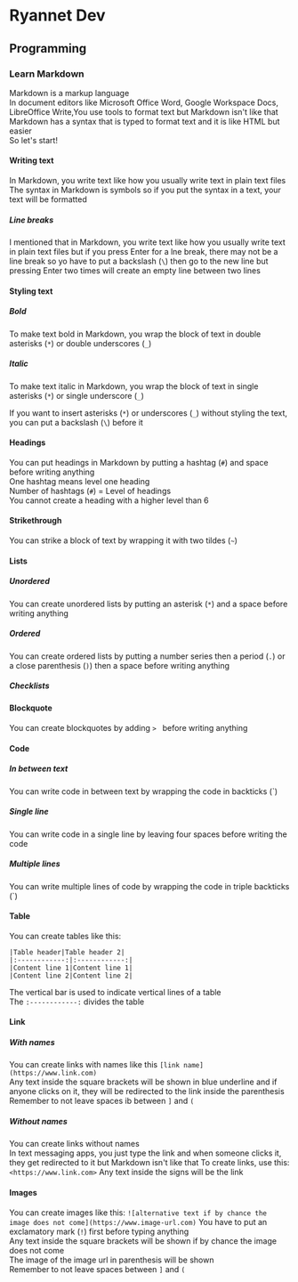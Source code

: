 # Ryannet Dev
## Programming
### Learn Markdown
Markdown is a markup language\
In document editors like Microsoft Office Word, Google Workspace Docs, LibreOffice Write,You use tools to format text but Markdown isn't like that
Markdown has a syntax that is typed to format text and it is like HTML but easier\
So let's start!
#### Writing text
In Markdown, you write text like how you usually write text in plain text files\
The syntax in Markdown is symbols so if you put the syntax in a text, your text will be formatted
##### Line breaks
I mentioned that in Markdown, you write text like how you usually write text in plain text files but if you press Enter for a lne break, there may not be a line break so yo have to put a backslash (`\`) then go to the new line but pressing Enter two times will create an empty line between two lines
#### Styling text
##### Bold
To make text bold in Markdown, you wrap the block of text in double asterisks (`*`) or double underscores (`_`)
##### Italic
To make text italic in Markdown, you wrap the block of text in single asterisks (`*`) or single underscore (`_`)

If you want to insert asterisks (`*`) or underscores (`_`) without styling the text, you can put a backslash (`\`) before it
#### Headings
You can put headings in Markdown by putting a hashtag (`#`) and space before writing anything\
One hashtag means level one heading\
Number of hashtags (`#`) = Level of headings\
You cannot create a heading with a higher level than 6
#### Strikethrough
You can strike a block of text by wrapping it with two tildes (`~`)
#### Lists
##### Unordered
You can create unordered lists by putting an asterisk (`*`) and a space before writing anything
##### Ordered
You can create ordered lists by putting a number series then a period (`.`) or a close parenthesis (`)`) then a space before writing anything
##### Checklists
#### Blockquote
You can create blockquotes by adding `> ` before writing anything
#### Code
##### In between text
You can write code in between text by wrapping the code in backticks (`)
##### Single line
You can write code in a single line by leaving four spaces before writing the code
##### Multiple lines
You can write multiple lines of code by wrapping the code in triple backticks (`)
#### Table
You can create tables like this:
```
|Table header|Table header 2|
|:------------:|:------------:|
|Content line 1|Content line 1|
|Content line 2|Content line 2|
```
The vertical bar is used to indicate vertical lines of a table\
The `:------------:` divides the table
#### Link
##### With names
You can create links with names like this `[link name](https://www.link.com)`\
Any text inside the square brackets will be shown in blue underline and if anyone clicks on it, they will be redirected to the link inside the parenthesis\
Remember to not leave spaces ib between `]` and `(`
##### Without names
You can create links without names\
In text messaging apps, you just type the link and when someone clicks it, they get redirected to it but Markdown isn't like that
To create links, use this:
`<https://www.link.com>`
Any text inside the signs will be the link
#### Images
You can create images like this:
`![alternative text if by chance the image does not come](https://www.image-url.com)`
You have to put an exclamatory mark (`!`) first before typing anything\
Any text inside the square brackets will be shown if by chance the image does not come\
The image of the image url in parenthesis will be shown\
Remember to not leave spaces between `]` and `(`
